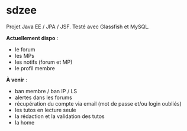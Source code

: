 sdzee
=====

Projet Java EE / JPA / JSF. 
Testé avec Glassfish et MySQL.

**Actuellement dispo** :
- le forum
- les MPs
- les notifs (forum et MP)
- le profil membre

**À venir** :
- ban membre / ban IP / LS
- alertes dans les forums
- récupération du compte via email (mot de passe et/ou login oubliés)
- les tutos en lecture seule
- la rédaction et la validation des tutos
- la home
